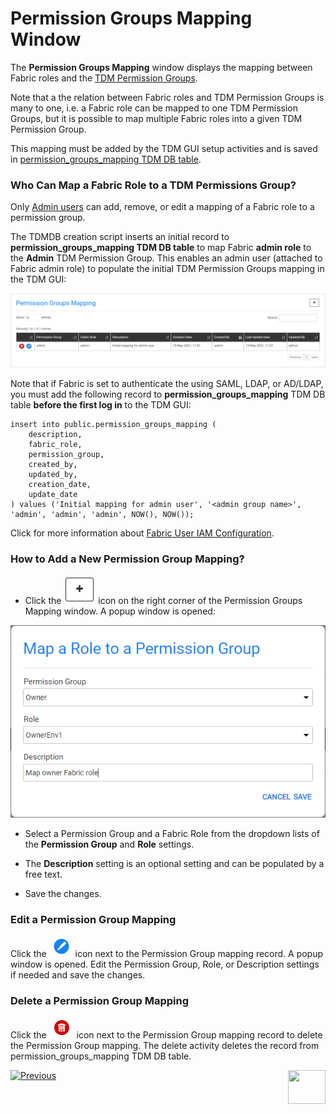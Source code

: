 # Permission Groups Mapping Window

The **Permission Groups Mapping** window displays the mapping between Fabric roles and the [TDM Permission Groups](02_tdm_gui_user_types.md). 

Note that a the relation between Fabric roles and TDM Permission Groups is many to one, i.e. a Fabric role can be mapped to one TDM Permission Groups, but it is possible to map multiple Fabric roles into a given TDM Permission Group.

This mapping must be added by the TDM GUI setup activities and is saved in [permission_groups_mapping TDM DB table](/articles/TDM/tdm_architecture/02_tdm_database.md#permission_groups_mapping).

### Who Can Map a Fabric Role to a TDM Permissions Group?

Only [Admin users](02_tdm_gui_user_types.md#admin) can add, remove, or edit a mapping of a Fabric role to a permission group.

The TDMDB creation script inserts an initial record to **permission_groups_mapping TDM DB table** to map Fabric **admin role** to the **Admin** TDM Permission Group. This enables an admin user (attached to Fabric admin role) to populate the initial TDM Permission Groups mapping in the TDM GUI:

![permission groups window](images/permission_group_mapping_window.png)

Note that if Fabric is set to authenticate the using SAML, LDAP, or AD/LDAP, you must add the following record to **permission_groups_mapping** TDM DB table **before the first log in** to the TDM GUI:

```
insert into public.permission_groups_mapping (
	description,
	fabric_role,
	permission_group,
	created_by,
	updated_by,
	creation_date,
	update_date
) values ('Initial mapping for admin user', '<admin group name>', 'admin', 'admin', 'admin', NOW(), NOW());
```

Click for more information about [Fabric User IAM Configuration](/articles/26_fabric_security/13_user_IAM_configiration.md).

### How to Add a New Permission Group Mapping?

- Click the ![plus icon](images/permission_group_plus_icon.png) icon on the right corner of the Permission Groups Mapping window. A popup window is opened:


![add a permission group](images/add_permission_group_mapping.png)



- Select a Permission Group and a Fabric Role from the dropdown lists of the **Permission Group** and **Role** settings. 

- The **Description** setting is an optional setting and can be populated by a free text.

- Save the changes.


### Edit a Permission Group Mapping

Click the ![edit](images/permission_group_edit_icon.png) icon next to the Permission Group mapping record. A popup window is opened.  Edit the Permission Group, Role, or Description settings if needed and save the changes.

### Delete a Permission Group Mapping

Click the ![delete](images/permission_group_delete_icon.png) icon next to the Permission Group mapping record to delete the Permission Group mapping. The delete activity deletes the record from permission_groups_mapping TDM DB table.



[![Previous](/articles/images/Previous.png)](02_tdm_gui_user_types.md)[<img align="right" width="60" height="54" src="/articles/images/Next.png">](03_tdm_gui_data_centers_window.md)

